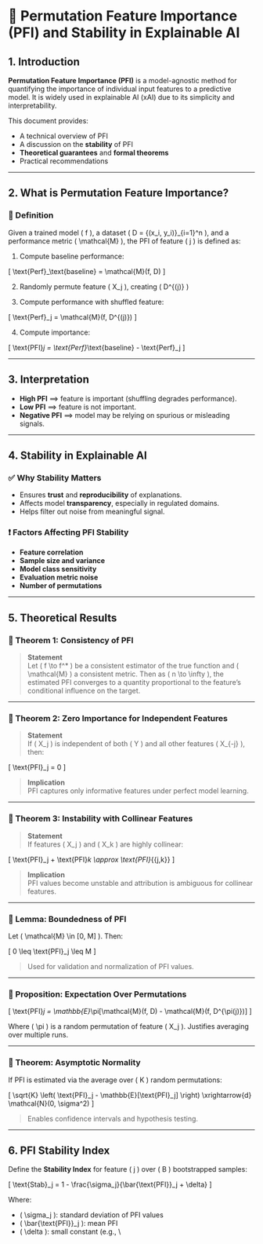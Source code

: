 # 📘 Permutation Feature Importance (PFI) and Stability in Explainable AI

## 1. Introduction

**Permutation Feature Importance (PFI)** is a model-agnostic method for quantifying the importance of individual input features to a predictive model. It is widely used in explainable AI (xAI) due to its simplicity and interpretability.

This document provides:
- A technical overview of PFI
- A discussion on the **stability** of PFI
- **Theoretical guarantees** and **formal theorems**
- Practical recommendations

---

## 2. What is Permutation Feature Importance?

### 📌 Definition

Given a trained model \( f \), a dataset \( D = \{(x_i, y_i)\}_{i=1}^n \), and a performance metric \( \mathcal{M} \), the PFI of feature \( j \) is defined as:

1. Compute baseline performance:

\[
\text{Perf}_\text{baseline} = \mathcal{M}(f, D)
\]

2. Randomly permute feature \( X_j \), creating \( D^{(j)} \)

3. Compute performance with shuffled feature:

\[
\text{Perf}_j = \mathcal{M}(f, D^{(j)})
\]

4. Compute importance:

\[
\text{PFI}_j = \text{Perf}_\text{baseline} - \text{Perf}_j
\]

---

## 3. Interpretation

- **High PFI** ⟹ feature is important (shuffling degrades performance).
- **Low PFI** ⟹ feature is not important.
- **Negative PFI** ⟹ model may be relying on spurious or misleading signals.

---

## 4. Stability in Explainable AI

### ✅ Why Stability Matters

- Ensures **trust** and **reproducibility** of explanations.
- Affects model **transparency**, especially in regulated domains.
- Helps filter out noise from meaningful signal.

### ❗ Factors Affecting PFI Stability

- **Feature correlation**
- **Sample size and variance**
- **Model class sensitivity**
- **Evaluation metric noise**
- **Number of permutations**

---

## 5. Theoretical Results

### 🔹 Theorem 1: Consistency of PFI

> **Statement**  
Let \( f \to f^* \) be a consistent estimator of the true function and \( \mathcal{M} \) a consistent metric. Then as \( n \to \infty \), the estimated PFI converges to a quantity proportional to the feature’s conditional influence on the target.

---

### 🔹 Theorem 2: Zero Importance for Independent Features

> **Statement**  
If \( X_j \) is independent of both \( Y \) and all other features \( X_{-j} \), then:

\[
\text{PFI}_j = 0
\]

> **Implication**  
PFI captures only informative features under perfect model learning.

---

### 🔹 Theorem 3: Instability with Collinear Features

> **Statement**  
If features \( X_j \) and \( X_k \) are highly collinear:

\[
\text{PFI}_j + \text{PFI}_k \approx \text{PFI}_{\{j,k\}}
\]

> **Implication**  
PFI values become unstable and attribution is ambiguous for collinear features.

---

### 🔹 Lemma: Boundedness of PFI

Let \( \mathcal{M} \in [0, M] \). Then:

\[
0 \leq \text{PFI}_j \leq M
\]

> Used for validation and normalization of PFI values.

---

### 🔹 Proposition: Expectation Over Permutations

\[
\text{PFI}_j = \mathbb{E}_\pi[\mathcal{M}(f, D) - \mathcal{M}(f, D^{\pi(j)})]
\]

Where \( \pi \) is a random permutation of feature \( X_j \). Justifies averaging over multiple runs.

---

### 🔹 Theorem: Asymptotic Normality

If PFI is estimated via the average over \( K \) random permutations:

\[
\sqrt{K} \left( \text{PFI}_j - \mathbb{E}[\text{PFI}_j] \right) \xrightarrow{d} \mathcal{N}(0, \sigma^2)
\]

> Enables confidence intervals and hypothesis testing.

---

## 6. PFI Stability Index

Define the **Stability Index** for feature \( j \) over \( B \) bootstrapped samples:

\[
\text{Stab}_j = 1 - \frac{\sigma_j}{\bar{\text{PFI}}_j + \delta}
\]

Where:
- \( \sigma_j \): standard deviation of PFI values
- \( \bar{\text{PFI}}_j \): mean PFI
- \( \delta \): small constant (e.g., \

